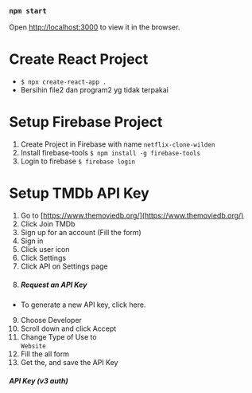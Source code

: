### `npm start`

Open [http://localhost:3000](http://localhost:3000) to view it in the browser.

# Create React Project
- `$ npx create-react-app .`
- Bersihin file2 dan program2 yg tidak terpakai

# Setup Firebase Project
1. Create Project in Firebase with name `netflix-clone-wilden`
2. Install firebase-tools `$ npm install -g firebase-tools`
3. Login to firebase `$ firebase login`

# Setup TMDb API Key
1. Go to [https://www.themoviedb.org/](https://www.themoviedb.org/)
2. Click Join TMDb
3. Sign up for an account (Fill the form)
4. Sign in
5. Click user icon
6. Click Settings
7. Click API on Settings page
8. ##### Request an API Key
- To generate a new API key, click here.
9. Choose Developer
10. Scroll down and click Accept
11. Change Type of Use to<br/>
`Website`
12. Fill the all form
13. Get the, and save the API Key
##### API Key (v3 auth)